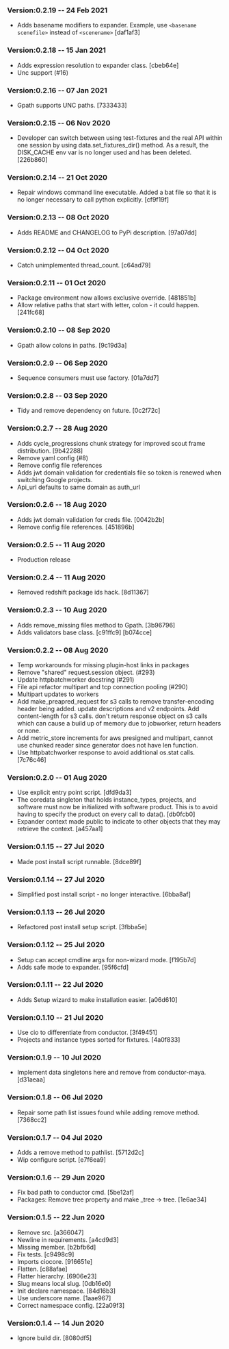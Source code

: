 ### Version:0.2.19 -- 24 Feb 2021

* Adds basename modifiers to expander. Example, use `<basename scenefile>` instead of `<scenename>`  [daf1af3]

### Version:0.2.18 -- 15 Jan 2021

* Adds expression resolution to expander class. [cbeb64e]
* Unc support (#16)

### Version:0.2.16 -- 07 Jan 2021

* Gpath supports UNC paths. [7333433]

### Version:0.2.15 -- 06 Nov 2020

* Developer can switch between using test-fixtures and the real API within one session by using data.set_fixtures_dir() method. As a result, the DISK_CACHE env var is no longer used and has been deleted. [226b860]

### Version:0.2.14 -- 21 Oct 2020

* Repair windows command line executable. Added a bat file so that it is no longer necessary to call python explicitly. [cf9f19f]

### Version:0.2.13 -- 08 Oct 2020

* Adds README and CHANGELOG to PyPi description. [97a07dd]

### Version:0.2.12 -- 04 Oct 2020

* Catch unimplemented thread_count. [c64ad79]

### Version:0.2.11 -- 01 Oct 2020

* Package environment now allows exclusive override. [481851b]
* Allow relative paths that start with letter, colon - it could happen. [241fc68]

### Version:0.2.10 -- 08 Sep 2020

* Gpath allow colons in paths. [9c19d3a]
 
### Version:0.2.9 -- 06 Sep 2020

* Sequence consumers must use factory. [01a7dd7]

### Version:0.2.8 -- 03 Sep 2020

* Tidy and remove dependency on future. [0c2f72c]

### Version:0.2.7 -- 28 Aug 2020

* Adds cycle_progressions chunk strategy for improved scout frame distribution. [9b42288]
* Remove yaml config (#8)
* Remove config file references
* Adds jwt domain validation for credentials file so token is renewed when switching Google projects. 
* Api_url defaults to same domain as auth_url

### Version:0.2.6 -- 18 Aug 2020

* Adds jwt domain validation for creds file. [0042b2b]
* Remove config file references. [451896b]

### Version:0.2.5 -- 11 Aug 2020

* Production release

### Version:0.2.4 -- 11 Aug 2020

* Removed redshift package ids hack. [8d11367]

### Version:0.2.3 -- 10 Aug 2020

* Adds remove_missing files method to Gpath. [3b96796]
* Adds validators base class. [c91ffc9] [b074cce]

### Version:0.2.2 -- 08 Aug 2020

* Temp workarounds for missing plugin-host links in packages
* Remove "shared" request.session object. (#293)
* Update httpbatchworker docstring (#291)
* File api refactor multipart and tcp connection pooling (#290)
* Multipart updates to workers
* Add make_preapred_request for s3 calls to remove transfer-encoding header being added. update descriptions and v2 endpoints. Add content-length for s3 calls. don't return response object on s3 calls which can cause a build up of memory due to jobworker, return headers or none.
* Add metric_store increments for aws presigned and multipart, cannot use chunked reader since generator does not have len function.
* Use httpbatchworker response to avoid additional os.stat calls. [7c76c46]


### Version:0.2.0 -- 01 Aug 2020

* Use explicit entry point script. [dfd9da3]
* The coredata singleton that holds instance_types, projects, and software must now be initialized with software product. This is to avoid having to specify the product on every call to data(). [db0fcb0]
* Expander context made public to indicate to other objects that they may retrieve the context. [a457aa1]

### Version:0.1.15 -- 27 Jul 2020

* Made post install script runnable. [8dce89f]

### Version:0.1.14 -- 27 Jul 2020

* Simplified post install script - no longer interactive. [6bba8af]

### Version:0.1.13 -- 26 Jul 2020

* Refactored post install setup script. [3fbba5e]


### Version:0.1.12 -- 25 Jul 2020

* Setup can accept cmdline args for non-wizard mode. [f195b7d]
* Adds safe mode to expander. [95f6cfd]

### Version:0.1.11 -- 22 Jul 2020

* Adds Setup wizard to make installation easier. [a06d610]

### Version:0.1.10 -- 21 Jul 2020

* Use cio to differentiate from conductor. [3f49451]
* Projects and instance types sorted for fixtures. [4a0f833]

### Version:0.1.9 -- 10 Jul 2020

* Implement data singletons here and remove from conductor-maya. [d31aeaa]

### Version:0.1.8 -- 06 Jul 2020

* Repair some path list issues found while adding remove method. [7368cc2]

### Version:0.1.7 -- 04 Jul 2020

* Adds a remove method to pathlist. [5712d2c]
* Wip configure script. [e7f6ea9]

### Version:0.1.6 -- 29 Jun 2020

* Fix bad path to conductor cmd. [5be12af]
* Packages: Remove tree property and make _tree -> tree. [1e6ae34]

### Version:0.1.5 -- 22 Jun 2020

* Remove src. [a366047]
* Newline in requirements. [a4cd9d3]
* Missing member. [b2bfb6d]
* Fix tests. [c9498c9]
* Imports ciocore. [916651e]
* Flatten. [c88afae]
* Flatter hierarchy. [6906e23]
* Slug means local slug. [0db16e0]
* Init declare namespace. [84d16b3]
* Use underscore name. [1aae967]
* Correct namespace config. [22a09f3]


### Version:0.1.4 -- 14 Jun 2020

* Ignore build dir. [8080df5]
